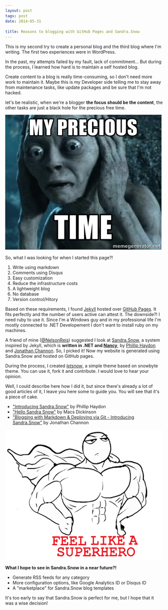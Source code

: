 ```yaml
---
layout: post
tags: post
date: 2014-05-31

title: Reasons to blogging with GitHub Pages and Sandra.Snow
---
```


This is my second try to create a personal blog and the third blog where I'm writing. The first two experiences were in WordPress.

In the past, my attempts failed by my fault, lack of commitment... But during the process, I learned how hard is to maintain a self hosted blog.

Create content to a blog is really time-consuming, so I don't need more work to maintain it. Maybe this is my Developer side telling me to stay away from maintenance tasks, like update packages and be sure that I'm not hacked.

let's be realistic, when we're a blogger **the focus should be the content**, the other tasks are just a black hole for the precious free time.

![Gollum - My Precious Time](/images/reasons-to-blogging-using-github-pages-and-sandra-snow-my-precious-time.jpg)

So, what I was looking for when I started this page?!

1. Write using markdown
2. Comments using Disqus
3. Easy customization
4. Reduce the infrastructure costs
5. A lightweight blog
6. No database
7. Version control/Hitory

Based on these requirements, I found [Jekyll](https://jekyllrb.com/) hosted over [GitHub Pages](https://pages.github.com/). It fits perfectly and the number of users active can attest it. The downside?! I need ruby to use it. Since I'm a Windows guy and in my professional life I'm mostly connected to .NET Developement I don't want to install ruby on my machines.

A friend of mine ([@NelsonReis](https://twitter.com/NelsonReis)) suggested I look at [Sandra.Snow](https://github.com/Sandra/Sandra.Snow), a system inspired by Jekyll, which is **written in .NET and [Nancy](https://nancyfx.org/)**, by [Phillip Haydon](https://twitter.com/philliphaydon) and [Jonathan Channon](https://twitter.com/jchannon). So, I picked it! Now my website is generated using Sandra.Snow and hosted on GitHub pages.

During the process, I created [_letsnow_](https://github.com/gsferreira/letsnow), a simple theme based on snowbyte theme. You can use it, fork it and contribute. I would love to hear your opinion.

Well, I could describe here how I did it, but since there's already a lot of good articles of it, I leave you here some to guide you. You will see that it's a piece of cake.

- ["Introducing Sandra.Snow"](https://www.philliphaydon.com/2013/10/introducing-sandra-snow/) by Phillip Haydon
- ["Hello Sandra Snow"](https://www.macsdickinson.com/SandraSnow/hello-sandra-snow/#.U4j33_ldXN1) by Macs Dickinson
- ["Blogging with Markdown & Deploying via Git - Introducing Sandra.Snow"](https://blog.jonathanchannon.com/2013/10/01/blogging-with-markdown-and-git/) by Jonathan Channon

![Feel like a superhero](/images/reasons-to-blogging-using-github-pages-and-sandra-snow-feel-like-superhero.png)

**What I hope to see in Sandra.Snow in a near future?!**

- Generate RSS feeds for any category
- More configuration options, like Google Analytics ID or Disqus ID
- A "marketplace" for Sandra.Snow blog templates

It's too early to say that Sandra.Snow is perfect for me, but I hope that it was a wise decision!
